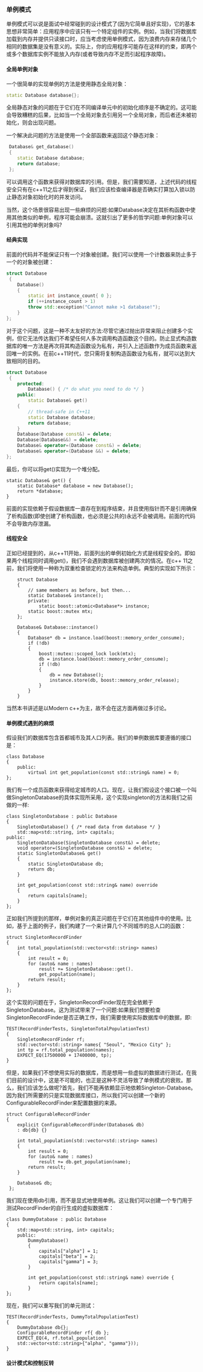 ### 单例模式

单例模式可以说是面试中经常碰到的设计模式了(因为它简单且好实现)，它的基本思想非常简单：应用程序中应该只有一个特定组件的实例。例如，当我们将数据库加载到内存并提供只读接口时，应当考虑使用单例模式，因为浪费内存来存储几个相同的数据集是没有意义的。实际上，你的应用程序可能存在这样的约束，即两个或多个数据库实例不能放入内存(或者导致内存不足而引起程序故障)。


#### 全局单例对象


一个很简单的实现单例的方法是使用静态全局对象：

```c++
static Database database{};
```

全局静态对象的问题在于它们在不同编译单元中的初始化顺序是不确定的。这可能会导致糟糕的后果，比如当一个全局对象去引用另一个全局对象，而后者还未被初始化，则会出现问题。

一个解决此问题的方法是使用一个全部函数来返回这个静态对象：
```c++
 Database& get_database()
 {  
    static Database database;
    return database;
 };
```
可以调用这个函数来获得对数据库的引用。但是，我们需要知道，上述代码的线程安全只有在c++11之后才得到保证，我们应该检查编译器是否确实打算加入锁以防止静态对象初始化时的并发访问。

当然，这个场景很容易出现一些麻烦的问题:如果Database决定在其析构函数中使用其他类似的单例，程序可能会崩溃。这就引出了更多的哲学问题:单例对象可以引用其他的单例对象吗?

#### 经典实现

前面的代码并不能保证只有一个对象被创建。我们可以使用一个计数器来防止多于一个的对象被创建：
```c++
struct Database
 {  
    Database()
    {  
        static int instance_count{ 0 };
        if (++instance_count > 1)
        throw std::exception("Cannot make >1 database!");
    } 
};
```
对于这个问题，这是一种不太友好的方法:尽管它通过抛出异常来阻止创建多个实例，但它无法传达我们不希望任何人多次调用构造函数这个目的。防止显式构造数据库的唯一方法是再次将其构造函数设为私有，并引入上述函数作为成员函数来返回唯一的实例。在前c++11时代，您只需将复制构造函数设为私有，就可以达到大致相同的目的。
```c++
struct Database
 { 
    protected: 
        Database() { /* do what you need to do */ }
    public:  
        static Database& get()
    { 
        // thread-safe in C++11
        static Database database;
        return database;
    }
    Database(Database const&) = delete;
    Database(Database&&) = delete;
    Database& operator=(Database const&) = delete;
    Database& operator=(Database &&) = delete;
};
```
最后，你可以将get()实现为一个堆分配。
```
static Database& get() {
    static Database* database = new Database();
    return *database;
}
```
前面的实现依赖于假设数据库一直存在到程序结束，并且使用指针而不是引用确保了析构函数(即使创建了析构函数，也必须是公共的)永远不会被调用。前面的代码不会导致内存泄漏。

#### 线程安全

正如已经提到的，从c++11开始，前面列出的单例初始化方式是线程安全的。即如果两个线程同时调用get()，我们不会遇到数据库被创建两次的情况。在c++ 11之前，我们将使用一种称为双重检查锁定的方法来构造单例。典型的实现如下所示：
```
    struct Database
    { 
        // same members as before, but then...
        static Database& instance();
        private: 
            static boost::atomic<Database*> instance;
        static boost::mutex mtx;
    };

    Database& Database::instance()
    {
        Database* db = instance.load(boost::memory_order_consume);
        if (!db)
        {  
            boost::mutex::scoped_lock lock(mtx);
            db = instance.load(boost::memory_order_consume);
            if (!db)
            {
                db = new Database();
                instance.store(db, boost::memory_order_release);
            }
        }
    }
```
当然本书讲述是以Modern c++为主，故不会在这方面再做过多讨论。


#### 单例模式遇到的麻烦

假设我们的数据库包含首都城市及其人口列表。我们的单例数据库要遵循的接口是：
```
class Database
{ 
    public: 
        virtual int get_population(const std::string& name) = 0;
};
```

我们有一个成员函数来获得给定城市的人口。现在，让我们假设这个接口被一个叫做SingletonDatabase的具体实现所采用，这个实现singleton的方法和我们之前做的一样:
```
class SingletonDatabase : public Database
{  
    SingletonDatabase() { /* read data from database */ }
    std::map<std::string, int> capitals;
public:  
    SingletonDatabase(SingletonDatabase const&) = delete;
    void operator=(SingletonDatabase const&) = delete;  
    static SingletonDatabase& get()
    {
        static SingletonDatabase db;
        return db;
    }

    int get_population(const std::string& name) override
    {
        return capitals[name];
    }
};
```

正如我们所提到的那样，单例对象的真正问题在于它们在其他组件中的使用。比如，基于上面的例子，我们构建了一个来计算几个不同城市的总人口的函数：

```
struct SingletonRecordFinder
{  
    int total_population(std::vector<std::string> names)
    {  
        int result = 0;
        for (auto& name : names)
            result += SingletonDatabase::get(). 
            get_population(name);
        return result;
    }
};
```
这个实现的问题在于，SingletonRecordFinder现在完全依赖于SingletonDatabase。这为测试带来了一个问题:如果我们想要检查SingletonRecordFinder是否正确工作，我们需要使用实际数据库中的数据，即:
```
TEST(RecordFinderTests, SingletonTotalPopulationTest)
{  
    SingletonRecordFinder rf;
    std::vector<std::string> names{ "Seoul", "Mexico City" };
    int tp = rf.total_population(names);
    EXPECT_EQ(17500000 + 17400000, tp);
}
```
但是，如果我们不想使用实际的数据库，而是想用一些虚拟的数据进行测试，在我们目前的设计中，这是不可能的，也正是这种不灵活导致了单例模式的衰败。那么，我们应该怎么做呢?首先，我们不能再依赖显示地依赖Singleton-Database。因为我们所需要的只是实现数据库接口，所以我们可以创建一个新的ConfigurableRecordFinder来配置数据的来源。

```
struct ConfigurableRecordFinder
{  
    explicit ConfigurableRecordFinder(Database& db)
    : db{db} {}

    int total_population(std::vector<std::string> names)
    {  
        int result = 0;
        for (auto& name : names)
            result += db.get_population(name);
        return result;
    }

    Database& db;
 };
```
我们现在使用db引用，而不是显式地使用单例。这让我们可以创建一个专门用于测试RecordFinder的自行生成的虚拟数据库：
```
class DummyDatabase : public Database
{  
    std::map<std::string, int> capitals;
    public: 
        DummyDatabase()
        {    
            capitals["alpha"] = 1;
            capitals["beta"] = 2;
            capitals["gamma"] = 3;
        }

        int get_population(const std::string& name) override {
            return capitals[name];
        }
};
```
现在，我们可以重写我们的单元测试：
```
TEST(RecordFinderTests, DummyTotalPopulationTest)
{ 
    DummyDatabase db{};
    ConfigurableRecordFinder rf{ db };
    EXPECT_EQ(4, rf.total_population(
    std::vector<std::string>{"alpha", "gamma"}));
}
```

#### 设计模式和控制反转

